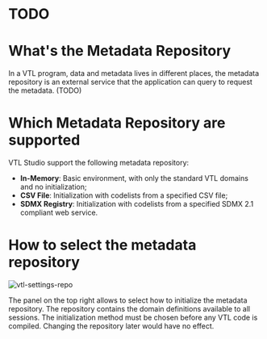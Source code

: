 # TODO
# What's the Metadata Repository
In a VTL program, data and metadata lives in different places, the metadata repository is an external service that the application can query to request the metadata. (TODO)

# Which Metadata Repository are supported
VTL Studio support the following metadata repository:
*  **In-Memory**: Basic environment, with only the standard VTL domains and no initialization;
*  **CSV File**: Initialization with codelists from a specified CSV file;
*  **SDMX Registry**: Initialization with codelists from a specified SDMX 2.1 compliant web service.

# How to select the metadata repository

![vtl-settings-repo](images/settings-repo.png)

The panel on the top right allows to select how to initialize the metadata repository.
The repository contains the domain definitions available to all sessions. 
The initialization method must be chosen before any VTL code is compiled.
Changing the repository later would have no effect.
